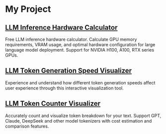 
# My Project
## [LLM Inference Hardware Calculator](https://app.linpp2009.com/en/llm-gpu-memory-calculator)
Free LLM inference hardware calculator. Calculate GPU memory requirements, VRAM usage, and optimal hardware configuration for large language model deployment. Support for NVIDIA H100, A100, RTX series GPUs.

## [LLM Token Generation Speed Visualizer](https://app.linpp2009.com/en/token-generation-speed-visualizer)
Experience and understand how different token generation speeds affect user experience through this interactive visualization tool.

## [LLM Token Counter Visualizer](https://app.linpp2009.com/en/token-counter-visualizer)
Accurately count and visualize token breakdown for your text. Support GPT, Claude, DeepSeek and other model tokenizers with cost estimation and comparison features.

